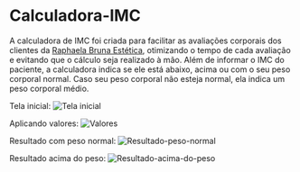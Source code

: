 # Calculadora-IMC

A calculadora de IMC foi criada para facilitar as avaliações corporais dos clientes da [Raphaela Bruna Estética](https://www.instagram.com/raphaelabrunaestetica/), otimizando o tempo de cada avaliação e evitando que o cálculo seja realizado à mão. Além de informar o IMC do paciente, a calculadora indica se ele está abaixo, acima ou com o seu peso corporal normal. Caso seu peso corporal não esteja normal, ela indica um peso corporal médio.

Tela inicial:
![Tela inicial](https://user-images.githubusercontent.com/101594080/185667731-1606040d-b9cf-44e9-95a4-1d9946a666b1.png)





Aplicando valores: 
![Valores](https://user-images.githubusercontent.com/101594080/185667833-bde31a29-4747-468b-a7ac-9389c8586d01.png)






Resultado com peso normal:
![Resultado-peso-normal](https://user-images.githubusercontent.com/101594080/185667932-2ca3d94a-d17b-4864-aa4f-dc7134524a13.png)





Resultado acima do peso:
![Resultado-acima-do-peso](https://user-images.githubusercontent.com/101594080/185667940-859c687c-c95c-475c-beee-9e7a04d73219.png)
